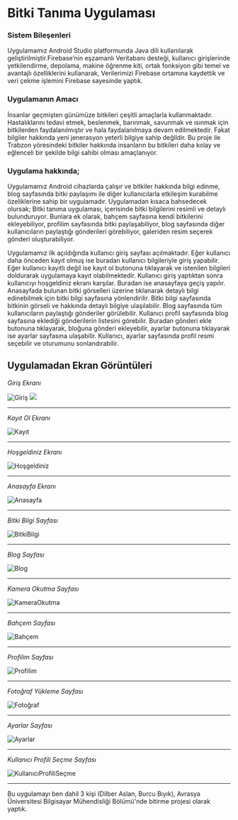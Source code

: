 # Bitki Tanıma Uygulaması

### Sistem Bileşenleri

Uygulamamız Android Studio platformunda Java dili kullanılarak geliştirilmiştir.Firebase’nin eşzamanlı Veritabanı desteği, kullanıcı girişlerinde yetkilendirme, depolama, makine öğrenme kiti, ortak fonksiyon gibi temel ve avantajlı özelliklerini kullanarak, Verilerimizi Firebase ortamına kaydettik ve veri çekme işlemini Firebase sayesinde yaptık.

### Uygulamanın Amacı

İnsanlar geçmişten günümüze bitkileri çeşitli amaçlarla kullanmaktadır. Hastalıklarını tedavi etmek, beslenmek, barınmak, savunmak ve ısınmak için bitkilerden faydalanılmıştır ve hala faydalanılmaya devam edilmektedir. Fakat bilgiler hakkında yeni jenerasyon yeterli bilgiye sahip değildir. Bu proje ile Trabzon yöresindeki bitkiler hakkında insanların bu bitkileri daha kolay ve eğlenceli bir şekilde bilgi sahibi olması amaçlanıyor. 

### Uygulama hakkında;


Uygulamamız Android cihazlarda çalışır ve bitkiler hakkında bilgi edinme, blog sayfasında bitki paylaşımı ile diğer kullanıcılarla etkileşim kurabilme özeliklerine sahip bir uygulamadır. Uygulamadan kısaca bahsedecek olursak; Bitki tanıma uygulaması, içerisinde bitki bilgilerini resimli ve detaylı bulunduruyor. Bunlara ek olarak, bahçem sayfasına kendi bitkilerini ekleyebiliyor, profilim sayfasında bitki paylaşabiliyor, blog sayfasında diğer kullanıcıların paylaştığı gönderileri görebiliyor, galeriden resim seçerek gönderi oluşturabiliyor. 

Uygulamamız ilk açıldığında kullanıcı giriş sayfası açılmaktadır. Eğer kullanıcı daha önceden kayıt olmuş ise buradan kullanıcı bilgileriyle giriş yapabilir. Eğer kullanıcı kayıtlı değil ise kayıt ol butonuna tıklayarak ve istenilen bilgileri doldurarak uygulamaya kayıt olabilmektedir. Kullanıcı giriş yaptıktan sonra kullanıcıyı hoşgeldiniz ekranı karşılar. Buradan ise anasayfaya geçiş yapılır. Anasayfada bulunan bitki görselleri üzerine tıklanarak detaylı bilgi edinebilmek için bitki bilgi sayfasına yönlendirilir. Bitki bilgi sayfasında bitkinin görseli ve hakkında detaylı bilgiye ulaşılabilir. Blog sayfasında tüm kullanıcıların paylaştığı gönderiler görülebilir. Kullanıcı profil sayfasında blog sayfasına eklediği gönderilerin listesini görebilir. Buradan gönderi ekle butonuna tıklayarak, bloğuna gönderi ekleyebilir, ayarlar butonuna tıklayarak ise ayarlar sayfasına ulaşabilir. Kullanıcı, ayarlar sayfasında profil resmi seçebilir ve oturumunu sonlandırabilir.


## Uygulamadan Ekran Görüntüleri

*Giriş Ekranı*


![Giriş](https://imgyukle.com/f/2022/03/09/EiMQrM.png)
<img heighth="70" src="https://imgyukle.com/f/2022/03/09/EiMQrM.png" />

-------------------------------------------

*Kayıt Ol Ekranı*

![Kayıt](https://imgyukle.com/i/EilZRb)

-------------------------------------------

*Hoşgeldiniz Ekranı*

![Hoşgeldiniz](https://imgyukle.com/i/EilwvR)

-----------------------------------------

*Anasayfa Ekranı*

![Anasayfa](https://imgyukle.com/i/EildsP)

------------------------------------------

*Bitki Bilgi Sayfası*

![BitkiBilgi](https://imgyukle.com/i/EilfTc)

--------------------------------------------

*Blog Sayfası*

![Blog](https://imgyukle.com/i/Eil06e)

--------------------------------------------

*Kamera Okutma Sayfası*

![KameraOkutma](https://imgyukle.com/i/EilbOs)

--------------------------------------------

*Bahçem Sayfası*

![Bahçem](https://imgyukle.com/i/Eil6At)

--------------------------------------------

*Profilim Sayfası*

![Profilim](https://imgyukle.com/i/EilACN)

--------------------------------------------
*Fotoğraf Yükleme Sayfası*

![Fotoğraf](https://imgyukle.com/i/Eittfp)

--------------------------------------------

*Ayarlar Sayfası*

![Ayarlar](https://imgyukle.com/i/Eitlz6)

--------------------------------------------
*Kullanıcı Profili Seçme Sayfası*

![KullanıcıProfiliSeçme](https://imgyukle.com/i/EitMuy)

--------------------------------------------
Bu uygulamayı ben dahil 3 kişi (Dilber Aslan, Burcu Bıyık), Avrasya Üniversitesi Bilgisayar Mühendisliği Bölümü'nde bitirme projesi olarak yaptık.
